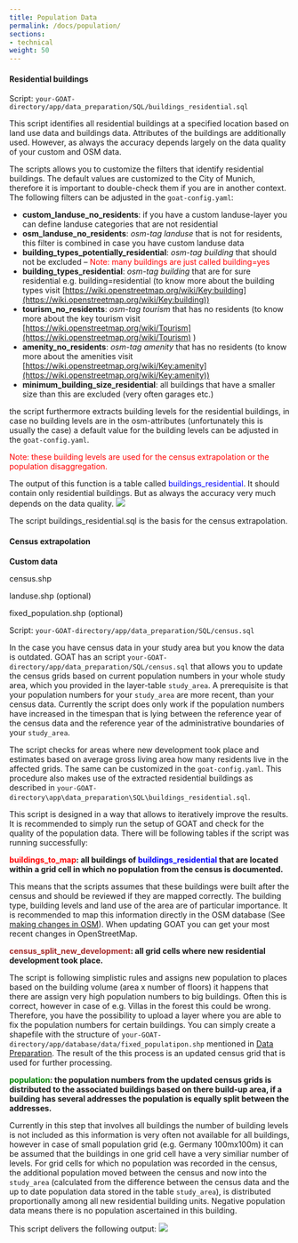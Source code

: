 ```yaml
---
title: Population Data
permalink: /docs/population/
sections:
- technical
weight: 50
---
```


#### Residential buildings

Script: `your-GOAT-directory/app/data_preparation/SQL/buildings_residential.sql`

This script identifies all residential buildings at a specified location based on land use data and buildings data. Attributes of the buildings are additionally used. However, as always the accuracy depends largely on the data quality of your custom and OSM data.

The scripts allows you to customize the filters that identify residential buildings. The default values are customized to the City of Munich, therefore it is important to double-check them if you are in another context. The following filters can be adjusted in the `goat-config.yaml`:

- <b>custom_landuse_no_residents</b>: if you have a custom landuse-layer you can define landuse categories that are not residential
- <b>osm_landuse_no_residents</b>: <i>osm-tag landuse</i> that is not for residents, this filter is combined in case you have custom landuse data
- <b>building_types_potentially_residential</b>: <i>osm-tag building</i> that should not be excluded – <font color="red">Note: many buildings are just called building=yes</font>
- <b>building_types_residential</b>: <i>osm-tag building</i> that are for sure residential e.g. building=residential (to know more about the building types visit [https://wiki.openstreetmap.org/wiki/Key:building](https://wiki.openstreetmap.org/wiki/Key:building))
- <b>tourism_no_residents</b>: <i>osm-tag tourism</i> that has no residents (to know more about the key tourism visit [https://wiki.openstreetmap.org/wiki/Tourism](https://wiki.openstreetmap.org/wiki/Tourism) )
- <b>amenity_no_residents</b>: <i>osm-tag amenity</i> that has no residents (to know more about the amenities visit [https://wiki.openstreetmap.org/wiki/Key:amenity](https://wiki.openstreetmap.org/wiki/Key:amenity))
- <b>minimum_building_size_residential</b>: all buildings that have a smaller size than this are excluded (very often garages etc.)

the script furthermore extracts building levels for the residential buildings, in case no building levels are in the osm-attributes (unfortunately this is usually the case) a default value for the building levels can be adjusted in the `goat-config.yaml`.

<span style="color:red">Note: these building levels are used for the census extrapolation or the population disaggregation.</span>

The output of this function is a table called <span style="color:blue">buildings_residential</span>. It should contain only residential buildings. But as always the accuracy very much depends on the data quality.
![](/images/docs/technical_documentation/population/buildings_residential.png)

The script buildings_residential.sql is the basis for the census extrapolation. 

#### Census extrapolation
<b>Custom data</b>

census.shp

landuse.shp (optional)

fixed_population.shp (optional)

Script: `your-GOAT-directory/app/data_preparation/SQL/census.sql`

In the case you have census data in your study area but you know the data is outdated. GOAT has an script `your-GOAT-directory/app/data_preparation/SQL/census.sql` that allows you to update the census grids based on current population numbers in your whole study area, which you provided in the layer-table `study_area`. A prerequisite is that your population numbers for your `study_area` are more recent, than your census data. Currently the script does only work if the population numbers have increased in the timespan that is lying between the reference year of the census data and the reference year of the administrative boundaries of your `study_area`. 

The script checks for areas where new development took place and estimates based on average gross living area how many residents live in the affected grids. The same can be customized in the `goat-config.yaml`. This procedure also makes use of the extracted residential buildings as described in `your-GOAT-directory\app\data_preparation\SQL\buildings_residential.sql`.

This script is designed in a way that allows to iteratively improve the results. It is recommended to simply run the setup of GOAT and check for the quality of the population data. There will be following tables if the script was running successfully: 

<b><span style="color:red">buildings_to_map</span>: all buildings of <font color="blue">buildings_residential</font> that are located within a grid cell in which no population from the census is documented.</b> 

This means that the scripts assumes that these buildings were built after the census and should be reviewed if they are mapped correctly. The building type, building levels and land use of the area are of particular importance. It is recommended to map this information directly in the OSM database (See [making changes in OSM](/docs/osm_tutorial/)). When updating GOAT you can get your most recent changes in OpenStreetMap. 

<b><span style="color:brown">census_split_new_development</span>: all grid cells where new residential development took place.</b>

The script is following simplistic rules and assigns new population to places based on the building volume (area x number of floors) it happens that there are assign very high population numbers to big buildings. Often this is correct, however in case of e.g. Villas in the forest this could be wrong. Therefore, you have the possibility to upload a layer where you are able to fix the population numbers for certain buildings. You can simply create a shapefile with the structure of `your-GOAT-directory/app/database/data/fixed_populatipon.shp` mentioned in [Data Preparation](https://www.open-accessibility.org/docs/data_preparation/).
The result of the this process is an updated census grid that is used for further processing. 

<b><span style="color:green">population</span>: the population numbers from the updated census grids is distributed to the associated buildings based on there build-up area, if a building has several addresses the population is equally split between the addresses.</b> 

Currently in this step that involves all buildings the number of building levels is not included as this information is very often not available for all buildings, however in case of small population grid (e.g. Germany 100mx100m) it can be assumed that the buildings in one grid cell have a very similiar number of levels.
For grid cells for which no population was recorded in the census, the additional population moved between the census and now into the `study_area` (calculated from the difference between the census data and the up to date population data stored in the table `study_area`), is distributed proportionally among all new residential building units. Negative population data means there is no population ascertained in this building. 


This script delivers the following output:
![](/images/docs/technical_documentation/population/census.png)